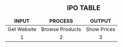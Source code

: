 <h2 align="center"> IPO TABLE </h2>
<table align="center">
  <thead align="center">
    <tr>
      <td><b> INPUT </b></td>
      <td><b> PROCESS </b></td>
      <td><b> OUTPUT </b></td>
    </tr>
  </thead align="center">
  <tbody align="center">
    <tr>
      <td> Get Website </td>
      <td> Browse Products </td>
      <td> Show Prices </td>
    </tr>
    <tr>
      <td> 1 </td>
      <td> 2 </td>
      <td> 3 </td>
    </tr>
  </tbody>
